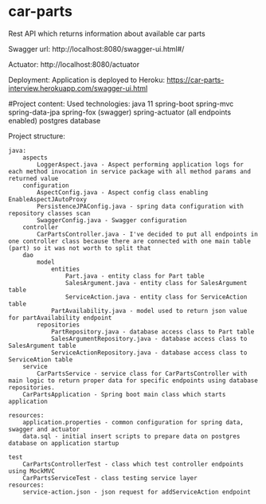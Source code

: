 # car-parts
Rest API which returns information about available car parts

Swagger url:
http://localhost:8080/swagger-ui.html#/

Actuator:
http://localhost:8080/actuator

Deployment:
Application is deployed to Heroku:
https://car-parts-interview.herokuapp.com/swagger-ui.html


#Project content:
Used technologies:
    java 11
    spring-boot
    spring-mvc
    spring-data-jpa
    spring-fox (swagger)
    spring-actuator (all endpoints enabled)
    postgres database
    
Project structure:

    java:
        aspects
            LoggerAspect.java - Aspect performing application logs for each method invocation in service package with all method params and returned value
        configuration
            AspectConfig.java - Aspect config class enabling EnableAspectJAutoProxy
            PersistenceJPAConfig.java - spring data configuration with repository classes scan
            SwaggerConfig.java - Swagger configuration
        controller
            CarPartsController.java - I've decided to put all endpoints in one controller class because there are connected with one main table (part) so it was not worth to split that
        dao
            model
                entities
                    Part.java - entity class for Part table
                    SalesArgument.java - entity class for SalesArgument table
                    ServiceAction.java - entity class for ServiceAction table
                PartAvailability.java - model used to return json value for partAvailability endpoint
            repositories
                PartRepository.java - database access class to Part table
                SalesArgumentRepository.java - database access class to SalesArgument table
                ServiceActionRepository.java - database access class to ServiceAtion table
        service
            CarPartsService - service class for CarPartsController with main logic to return proper data for specific endpoints using database repositories.
        CarPartsApplication - Spring boot main class which starts application
          
    resources: 
        application.properties - common configuration for spring data, swagger and actuator
        data.sql - initial insert scripts to prepare data on postgres database on application startup
        
    test
        CarPartsControllerTest - class which test controller endpoints using MockMVC
        CarPartsServiceTest - class testing service layer 
    resources:
        service-action.json - json request for addServiceAction endpoint